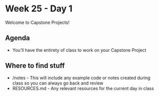 # Week 25 - Day 1

Welcome to Capstone Projects!

## Agenda

- You'll have the entirety of class to work on your Capstone Project

## Where to find stuff
- /notes - This will include any example code or notes created during class so you can always go back and review
- RESOURCES.md - Any relevant resources for the current day in class


